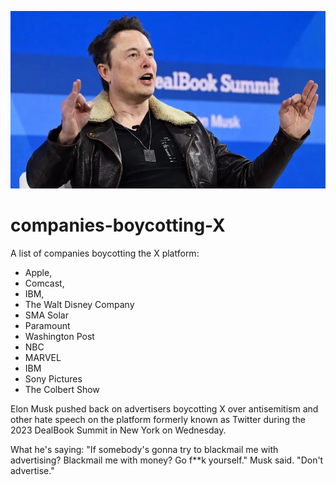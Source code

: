 ![Elon Musk](https://raw.githubusercontent.com/cortesimone/companies-boycotting-X/main/GALlCJQWIAA_p98.webp "Elon Musk")


# companies-boycotting-X
A list of companies boycotting the X platform:
 - Apple, 
 - Comcast, 
 - IBM,
 - The Walt Disney Company
 - SMA Solar
 - Paramount
 - Washington Post
 - NBC
 - MARVEL
 - IBM
 - Sony Pictures
 - The Colbert Show


Elon Musk pushed back on advertisers boycotting X over antisemitism and other hate speech on the platform formerly known as Twitter during the 2023 DealBook Summit in New York on Wednesday.

What he's saying: "If somebody's gonna try to blackmail me with advertising? Blackmail me with money? Go f**k yourself." Musk said. "Don't advertise."
